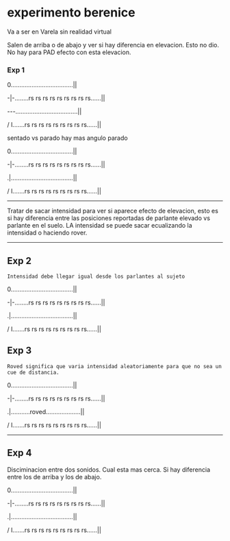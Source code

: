 # experimento berenice
Va a ser en Varela sin realidad virtual

Salen de arriba o de abajo y ver si hay diferencia en elevacion. Esto no dio. No hay para PAD efecto con esta elevacion.

### Exp 1

0....................................|| 

  
-|-........rs rs rs rs rs rs rs rs rs......|| 


---....................................|| <br>
  
/ l.......rs rs rs rs rs rs rs rs rs......|| <br>

sentado vs parado hay mas angulo parado

0....................................|| 
  
-|-........rs rs rs rs rs rs rs rs rs......|| 
 
.|....................................||
  
/ l.......rs rs rs rs rs rs rs rs rs......|| <br>

--------------------

Tratar de sacar intensidad  para ver si aparece efecto de elevacion, esto es si hay diferencia entre las posiciones reportadas de parlante elevado vs parlante en el suelo. LA intensidad se puede sacar ecualizando la intensidad o haciendo rover.

--------------------

## Exp 2
	Intensidad debe llegar igual desde los parlantes al sujeto
 

0....................................|| 
  
-|-........rs rs rs rs rs rs rs rs rs......|| 
 
.|....................................||
  
/ l.......rs rs rs rs rs rs rs rs rs......|| <br>

## Exp 3
	Roved significa que varia intensidad aleatoriamente para que no sea un cue de distancia.
 
0....................................|| 
  
-|-........rs rs rs rs rs rs rs rs rs......|| 
 
.|...........roved....................||
  
/ l.......rs rs rs rs rs rs rs rs rs......|| <br>

--------------------

## Exp 4
Disciminacion entre dos sonidos. Cual esta mas cerca. Si hay diferencia entre los de arriba y los de abajo.
  
0....................................|| 
  
-|-........rs rs rs rs rs rs rs rs rs......|| 
 
.|....................................||
  
/ l.......rs rs rs rs rs rs rs rs rs......|| <br>

